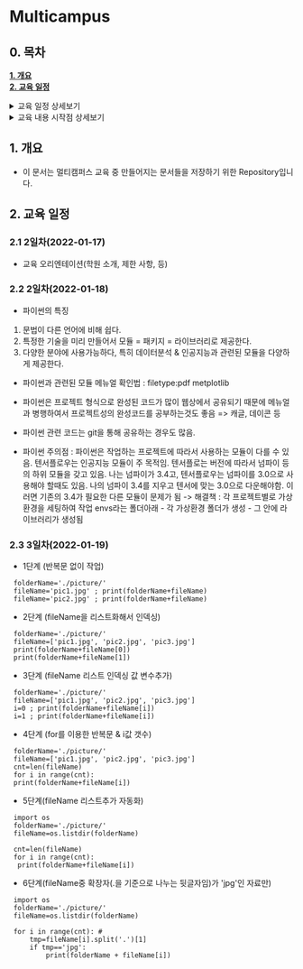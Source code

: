 # Multicampus

## 0. 목차
**[1. 개요](#1-개요)**  
**[2. 교육 일정](#2-교육-일정)**  

<details>
<summary>교육 일정 상세보기</summary>
<div markdown="1">
	
| 1 | 2 | 3 | 4 | 5 | 6 | 7 | 8 | 9 | 10 |  
| :-----: | :-----: | :-----: | :-----: | :-----: | :-----: | :-----: | :-----: | :-----: | :-----: |  
| [2.1](#21-1일차2022-01-17) | [2.2](#22-2일차2022-01-18) | [2.3](#23-3일차2022-01-19) |

</div>
</details>  

<details>
<summary>교육 내용 시작점 상세보기</summary>
<div markdown="1">

**[1. PYTHON](#21-2일차2022-01-18)**  

</div>
</details>  

## 1. 개요
- 이 문서는 멀티캠퍼스 교육 중 만들어지는 문서들을 저장하기 위한 Repository입니다.

## 2. 교육 일정

### 2.1 2일차(2022-01-17)
- 교육 오리엔테이션(학원 소개, 제한 사항, 등)

### 2.2 2일차(2022-01-18)
- 파이썬의 특징
 1. 문법이 다른 언어에 비해 쉽다.
 2. 특정한 기술을 미리 만들어서 모듈 = 패키지 = 라이브러리로 제공한다.
 3. 다양한 분야에 사용가능하다, 특히 데이터분석 & 인공지능과 관련된 모듈을 다양하게 제공한다.

- 파이썬과 관련된 모듈 메뉴얼 확인법 : filetype:pdf metplotlib
- 파이썬은 프로젝트 형식으로 완성된 코드가 많이 웹상에서 공유되기 때문에 메뉴얼과 병행하여서 프로젝트성의 완성코드를 공부하는것도 좋음
  => 캐글, 데이콘 등
- 파이썬 관련 코드는 git을 통해 공유하는 경우도 많음.

- 파이썬 주의점 : 파이썬은 작업하는 프로젝트에 따라서 사용하는 모듈이 다를 수 있음.
                  텐서플로우는 인공지능 모듈이 주 목적임.
                  텐서플로는 버전에 따라서 넘파이 등의 하위 모듈을 갖고 있음.
                  나는 넘파이가 3.4고, 텐서플로우는 넘파이를 3.0으로 사용해야 할때도 있음.
                  나의 넘파이 3.4를 지우고 텐서에 맞는 3.0으로 다운해야함.
                  이러면 기존의 3.4가 필요한 다른 모듈이 문제가 됨
 -> 해결책 : 각 프로젝트별로 가상환경을 세팅하여 작업
            envs라는 폴더아래 - 각 가상환경 폴더가 생성 - 그 안에 라이브러리가 생성됨
         
### 2.3 3일차(2022-01-19) 

 - 1단계 (반복문 없이 작업)
 ```
  folderName='./picture/'
  fileName='pic1.jpg' ; print(folderName+fileName)
  fileName='pic2.jpg' ; print(folderName+fileName)
 ```
 - 2단계 (fileName을 리스트화해서 인덱싱)
 ```
  folderName='./picture/'
  fileName=['pic1.jpg', 'pic2.jpg', 'pic3.jpg']
  print(folderName+fileName[0])
  print(folderName+fileName[1])
 ```
 - 3단계 (fileName 리스트 인덱싱 값 변수추가)
 ```
  folderName='./picture/'
  fileName=['pic1.jpg', 'pic2.jpg', 'pic3.jpg']
  i=0 ; print(folderName+fileName[i])
  i=1 ; print(folderName+fileName[i])
 ```
 - 4단계 (for를 이용한 반복문 & i값 갯수)
 ```
  folderName='./picture/'
  fileName=['pic1.jpg', 'pic2.jpg', 'pic3.jpg']
  cnt=len(fileName)
  for i in range(cnt):  
  print(folderName+fileName[i])
 ```
 - 5단계(fileName 리스트추가 자동화)
 ```
  import os
  folderName='./picture/'
  fileName=os.listdir(folderName)

  cnt=len(fileName)
  for i in range(cnt):  
   print(folderName+fileName[i])
 ```
 - 6단계(fileName중 확장자(.을 기준으로 나누는 뒷글자임)가 'jpg'인 자료만)
 ```
  import os
  folderName='./picture/'
  fileName=os.listdir(folderName)

  for i in range(cnt): # 
      tmp=fileName[i].split('.')[1]
      if tmp=='jpg':
          print(folderName + fileName[i])
```
